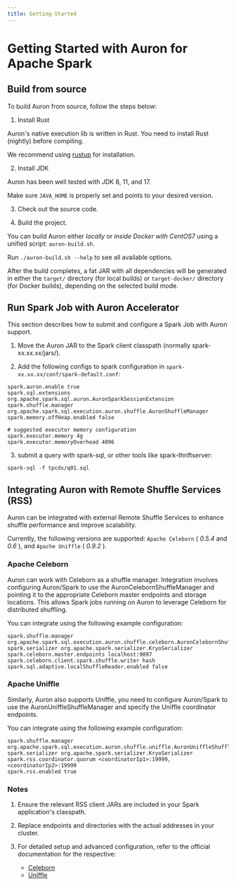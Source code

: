 ```yaml
---
title: Getting-Started
---
```


# Getting Started with Auron for Apache Spark

## Build from source

To build Auron from source, follow the steps below:

1. Install Rust

Auron's native execution lib is written in Rust. You need to install Rust (nightly) before compiling.

We recommend using [rustup](https://rustup.rs/) for installation.

2. Install JDK

Auron has been well tested with JDK 8, 11, and 17.

Make sure `JAVA_HOME` is properly set and points to your desired version.

3. Check out the source code.

4. Build the project.

You can build Auron either *locally* or *inside Docker with CentOS7* using a unified script: `auron-build.sh`.

Run `./auron-build.sh --help` to see all available options.

After the build completes, a fat JAR with all dependencies will be generated in either the `target/` directory (for local builds)
or `target-docker/` directory (for Docker builds), depending on the selected build mode.

## Run Spark Job with Auron Accelerator

This section describes how to submit and configure a Spark Job with Auron support.

1. Move the Auron JAR to the Spark client classpath (normally spark-xx.xx.xx/jars/).

2. Add the following configs to spark configuration in `spark-xx.xx.xx/conf/spark-default.conf`:

```properties
spark.auron.enable true
spark.sql.extensions org.apache.spark.sql.auron.AuronSparkSessionExtension
spark.shuffle.manager org.apache.spark.sql.execution.auron.shuffle.AuronShuffleManager
spark.memory.offHeap.enabled false

# suggested executor memory configuration
spark.executor.memory 4g
spark.executor.memoryOverhead 4096
```

3. submit a query with spark-sql, or other tools like spark-thriftserver:
```shell
spark-sql -f tpcds/q01.sql
```
## Integrating Auron with Remote Shuffle Services (RSS)

Auron can be integrated with external Remote Shuffle Services to enhance shuffle performance and improve scalability.

Currently, the following versions are supported: `Apache Celeborn` ( _0.5.4_ and _0.6_ ), and `Apache Uniffle` ( _0.9.2_ ).

### Apache Celeborn

Auron can work with Celeborn as a shuffle manager. Integration involves configuring Auron/Spark to use the AuronCelebornShuffleManager and pointing it to the appropriate Celeborn master endpoints and storage locations. This allows Spark jobs running on Auron to leverage Celeborn for distributed shuffling.

You can integrate using the following example configuration:

```properties
spark.shuffle.manager org.apache.spark.sql.execution.auron.shuffle.celeborn.AuronCelebornShuffleManager
spark.serializer org.apache.spark.serializer.KryoSerializer
spark.celeborn.master.endpoints localhost:9097
spark.celeborn.client.spark.shuffle.writer hash
spark.sql.adaptive.localShuffleReader.enabled false
```

### Apache Uniffle

Similarly, Auron also supports Uniffle, you need to configure Auron/Spark to use the AuronUniffleShuffleManager and specify the Uniffle coordinator endpoints.

You can integrate using the following example configuration:

```properties
spark.shuffle.manager org.apache.spark.sql.execution.auron.shuffle.uniffle.AuronUniffleShuffleManager
spark.serializer org.apache.spark.serializer.KryoSerializer
spark.rss.coordinator.quorum <coordinatorIp1>:19999,<coordinatorIp2>:19999
spark.rss.enabled true
```

### Notes
1. Ensure the relevant RSS client JARs are included in your Spark application's classpath.

2. Replace endpoints and directories with the actual addresses in your cluster.

3. For detailed setup and advanced configuration, refer to the official documentation for the respective:
   * [Celeborn](https://celeborn.apache.org/docs/latest/)
   * [Uniffle](https://uniffle.apache.org/docs/client-guide)
